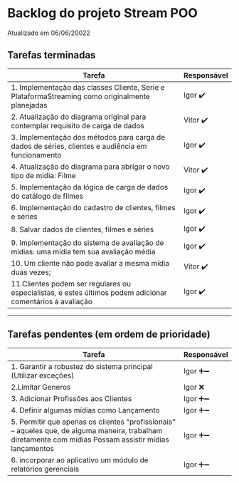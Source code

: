 # Backlog do projeto Stream POO
Atualizado em 06/06/20022

## Tarefas terminadas

| Tarefa      | Responsável |
| ----------- | ----------- |
| 1. Implementação das classes Cliente, Serie e PlataformaStreaming como originalmente planejadas      | Igor  ✔️     |
| 2. Atualização do diagrama original para contemplar requisito de carga de dados   | Vitor ✔️       |
| 3. Implementação dos métodos para carga de dados de séries, clientes e audiência em funcionamento   | Igor ✔️       |
| 4. Atualização do diagrama para abrigar o novo tipo de mídia: Filme   | Vitor ✔️       |
| 5. Implementação da lógica de carga de dados do catálogo de filmes   | Igor ✔️       |
| 6. Implementação do cadastro de clientes, filmes e séries   | Igor ✔️       |
| 8. Salvar dados de clientes, filmes e séries  | Igor ✔️     |
| 9. Implementação do sistema de avaliação de mídias: uma mídia tem sua avaliação média  | Igor ✔️     |
| 10. Um cliente não pode avaliar a mesma mídia duas vezes;  | Vitor ✔️     |
| 11.Clientes podem ser regulares ou especialistas, e estes últimos podem adicionar comentários à avaliação  | Igor ✔️     |
----

## Tarefas pendentes (em ordem de prioridade)

| Tarefa      | Responsável |
| ----------- | ----------- |
| 1. Garantir a robustez do sistema principal (Utilizar exceções)      | Igor ➕➖     |
| 2.Limitar Generos   | Igor  ❌    |
| 3. Adicionar Profissões aos Clientes | Igor  ➕➖ | 
| 4. Definir algumas mídias como Lançamento | Igor  ➕➖ | 
| 5. Permitir que apenas os clientes “profissionais” – aqueles que, de alguma maneira, trabalham diretamente com mídias Possam assistir mídias lançamentos| Igor  ➕➖ | 
| 6. incorporar ao aplicativo um módulo de relatórios gerenciais | Igor  ➕➖ | 
